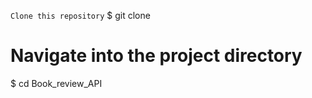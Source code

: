 ``Clone this repository``
$ git clone <repository-url>

# Navigate into the project directory
$ cd Book_review_API
